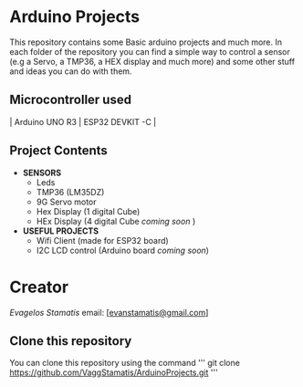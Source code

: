 
# Arduino Projects 
This repository contains some Basic arduino projects and much more.
In each folder of the repository you can find a simple way to control 
a sensor (e.g a Servo, a TMP36, a HEX display and much more) and some
other stuff and ideas you can do with them. 

## Microcontroller used
| Arduino UNO R3 | ESP32 DEVKIT -C |

## Project Contents
- **SENSORS**
    - Leds
    - TMP36 (LM35DZ)
    - 9G Servo motor 
    - Hex Display (1 digital Cube)
    - HEx Display (4 digital Cube _coming soon_ )
- **USEFUL PROJECTS**
    - Wifi Client (made for ESP32 board)
    - I2C LCD control (Arduino board _coming soon_)

# Creator 
*Evagelos Stamatis* email: [evanstamatis@gmail.com]

## Clone this repository
You can clone this repository using the command 
'''
git clone https://github.com/VaggStamatis/ArduinoProjects.git
'''